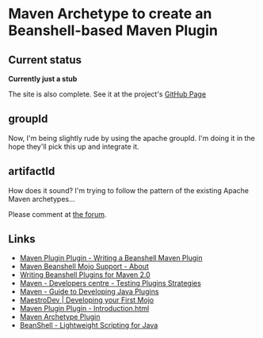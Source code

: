 # Maven Archetype to create an Beanshell-based Maven Plugin

## Current status

**Currently just a stub**

The site is also complete. See it at the project's [GitHub Page](http://genthaler.github.com/maven-archetype-beanshell-plugin)

## groupId

Now, I'm being slightly rude by using the apache groupId. I'm doing it in the hope they'll pick this up and integrate it.

## artifactId

How does it sound? I'm trying to follow the pattern of the existing Apache Maven archetypes...

Please comment at [the forum](https://github.com/genthaler/maven-archetype-beanshell-plugin/issues).

## Links

* [Maven Plugin Plugin - Writing a Beanshell Maven Plugin](http://maven.apache.org/plugin-tools/maven-plugin-plugin/examples/beanshell-mojo.html)
*  [Maven Beanshell Mojo Support - About](http://maven.apache.org/plugin-tools/maven-script/maven-script-beanshell/)
*  [Writing Beanshell Plugins for Maven 2.0](http://brettporter.wordpress.com/2005/05/21/writing-beanshell-plugins-for-maven-20)
* [Maven - Developers centre - Testing Plugins Strategies](http://maven.apache.org/plugin-developers/plugin-testing.html)
* [Maven - Guide to Developing Java Plugins](http://maven.apache.org/guides/plugin/guide-java-plugin-development.html)
* [MaestroDev | Developing your First Mojo](http://www.maestrodev.com/better-builds-with-maven/developing-custom-maven-plugins/developing-your-first-mojo/)
* [Maven Plugin Plugin - Introduction.html](http://maven.apache.org/plugin-tools/maven-plugin-plugin)
* [Maven Archetype Plugin](http://maven.apache.org/archetype/maven-archetype-plugin)
* [BeanShell - Lightweight Scripting for Java](http://www.beanshell.org/)  

